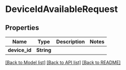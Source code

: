 # DeviceIdAvailableRequest

## Properties

Name | Type | Description | Notes
------------ | ------------- | ------------- | -------------
**device_id** | **String** |  | 

[[Back to Model list]](../README.md#documentation-for-models) [[Back to API list]](../README.md#documentation-for-api-endpoints) [[Back to README]](../README.md)



